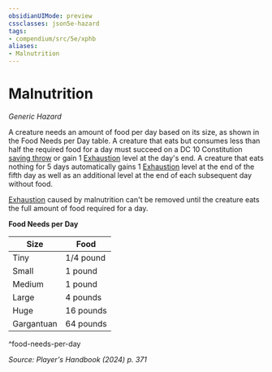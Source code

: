```yaml
---
obsidianUIMode: preview
cssclasses: json5e-hazard
tags:
- compendium/src/5e/xphb
aliases:
- Malnutrition
---
```

# Malnutrition
*Generic Hazard*  

A creature needs an amount of food per day based on its size, as shown in the Food Needs per Day table. A creature that eats but consumes less than half the required food for a day must succeed on a DC 10 Constitution [saving throw](/3-Mechanics/CLI/variant-rules/saving-throw-xphb.md) or gain 1 [Exhaustion](conditions.md#Exhaustion) level at the day's end. A creature that eats nothing for 5 days automatically gains 1 [Exhaustion](conditions.md#Exhaustion) level at the end of the fifth day as well as an additional level at the end of each subsequent day without food.

[Exhaustion](conditions.md#Exhaustion) caused by malnutrition can't be removed until the creature eats the full amount of food required for a day.

**Food Needs per Day**

| Size | Food |
|------|------|
| Tiny | 1/4 pound |
| Small | 1 pound |
| Medium | 1 pound |
| Large | 4 pounds |
| Huge | 16 pounds |
| Gargantuan | 64 pounds |
^food-needs-per-day

*Source: Player's Handbook (2024) p. 371*